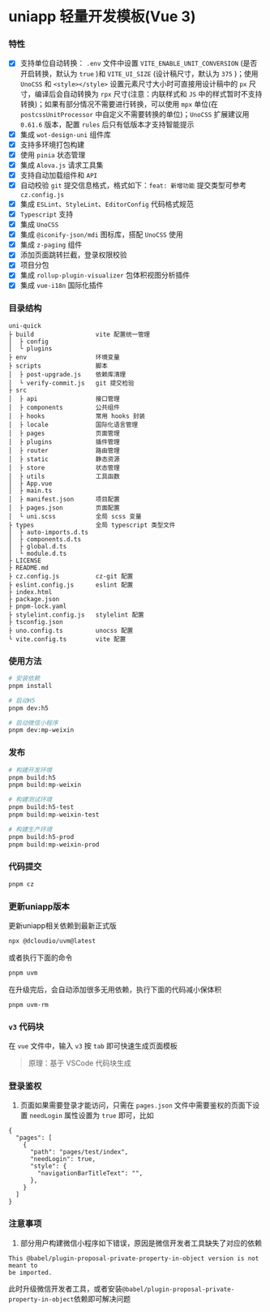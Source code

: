 # uniapp 轻量开发模板(Vue 3)

### 特性

- [x] 支持单位自动转换：
`.env` 文件中设置 `VITE_ENABLE_UNIT_CONVERSION` (是否开启转换，默认为 `true` )和 `VITE_UI_SIZE` (设计稿尺寸，默认为 `375` )；使用 `UnoCSS` 和 `<style></style>` 设置元素尺寸大小时可直接用设计稿中的 `px` 尺寸，编译后会自动转换为 `rpx` 尺寸(注意：内联样式和 `JS` 中的样式暂时不支持转换)；如果有部分情况不需要进行转换，可以使用 `mpx` 单位(在 `postcssUnitProcessor` 中自定义不需要转换的单位)；`UnoCSS` 扩展建议用 `0.61.6` 版本，配置 `rules` 后只有低版本才支持智能提示
- [x] 集成 `wot-design-uni` 组件库
- [x] 支持多环境打包构建
- [x] 使用 `pinia` 状态管理
- [x] 集成 `Alova.js` 请求工具集
- [x] 支持自动加载组件和 `API`
- [x] 自动校验 `git` 提交信息格式，格式如下：`feat: 新增功能` 提交类型可参考 `cz.config.js`
- [x] 集成 `ESLint`、`StyleLint`、`EditorConfig` 代码格式规范
- [x] `Typescript` 支持
- [x] 集成 `UnoCSS`
- [x] 集成 `@iconify-json/mdi` 图标库，搭配 `UnoCSS` 使用
- [x] 集成 `z-paging` 组件
- [x] 添加页面跳转拦截，登录权限校验
- [x] 项目分包
- [x] 集成 `rollup-plugin-visualizer` 包体积视图分析插件
- [x] 集成 `vue-i18n` 国际化插件

### 目录结构
```
uni-quick
├ build                 vite 配置统一管理
│  ├ config
│  └ plugins
├ env                   环境变量
├ scripts               脚本
│  ├ post-upgrade.js    依赖库清理
│  └ verify-commit.js   git 提交检验
├ src
│  ├ api                接口管理
│  ├ components         公共组件
│  ├ hooks              常用 hooks 封装
│  ├ locale             国际化语言管理
│  ├ pages              页面管理
│  ├ plugins            插件管理
│  ├ router             路由管理
│  ├ static             静态资源
│  ├ store              状态管理
│  ├ utils              工具函数
│  ├ App.vue
│  ├ main.ts
│  ├ manifest.json      项目配置
│  ├ pages.json         页面配置
│  └ uni.scss           全局 scss 变量
├ types                 全局 typescript 类型文件
│  ├ auto-imports.d.ts
│  ├ components.d.ts
│  ├ global.d.ts
│  └ module.d.ts
├ LICENSE
├ README.md
├ cz.config.js          cz-git 配置
├ eslint.config.js      eslint 配置
├ index.html
├ package.json
├ pnpm-lock.yaml
├ stylelint.config.js   stylelint 配置
├ tsconfig.json
├ uno.config.ts         unocss 配置
└ vite.config.ts        vite 配置
```

### 使用方法

```bash
# 安装依赖
pnpm install

# 启动H5
pnpm dev:h5

# 启动微信小程序
pnpm dev:mp-weixin
```

### 发布

```bash
# 构建开发环境
pnpm build:h5
pnpm build:mp-weixin

# 构建测试环境
pnpm build:h5-test
pnpm build:mp-weixin-test

# 构建生产环境
pnpm build:h5-prod
pnpm build:mp-weixin-prod
```

### 代码提交
```bash
pnpm cz
```

### 更新uniapp版本

更新uniapp相关依赖到最新正式版
```bash
npx @dcloudio/uvm@latest
```
或者执行下面的命令
```bash
pnpm uvm
```

在升级完后，会自动添加很多无用依赖，执行下面的代码减小保体积
```
pnpm uvm-rm
```

### `v3` 代码块
在 `vue` 文件中，输入 `v3` 按 `tab` 即可快速生成页面模板
> 原理：基于 VSCode 代码块生成

### 登录鉴权
1. 页面如果需要登录才能访问，只需在 `pages.json` 文件中需要鉴权的页面下设置 `needLogin` 属性设置为 `true` 即可，比如
```
{
  "pages": [
    {
      "path": "pages/test/index",
      "needLogin": true,
      "style": {
        "navigationBarTitleText": "",
      },
    }
  ]
}
```

### 注意事项
1. 部分用户构建微信小程序如下错误，原因是微信开发者工具缺失了对应的依赖
```
This @babel/plugin-proposal-private-property-in-object version is not meant to
be imported.
```
此时升级微信开发者工具，或者安装`@babel/plugin-proposal-private-property-in-object`依赖即可解决问题
